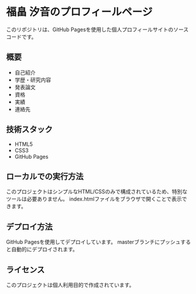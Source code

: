 # 福畠 汐音のプロフィールページ

このリポジトリは、GitHub Pagesを使用した個人プロフィールサイトのソースコードです。

## 概要

- 自己紹介
- 学歴・研究内容
- 発表論文
- 資格
- 実績
- 連絡先

## 技術スタック

- HTML5
- CSS3
- GitHub Pages

## ローカルでの実行方法

このプロジェクトはシンプルなHTML/CSSのみで構成されているため、特別なツールは必要ありません。
index.htmlファイルをブラウザで開くことで表示できます。

## デプロイ方法

GitHub Pagesを使用してデプロイしています。
masterブランチにプッシュすると自動的にデプロイされます。

## ライセンス

このプロジェクトは個人利用目的で作成されています。 